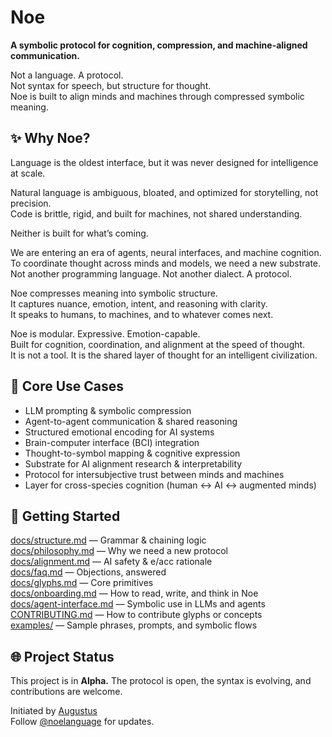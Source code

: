 # Noe

**A symbolic protocol for cognition, compression, and machine-aligned communication.**

Not a language. A protocol.  
Not syntax for speech, but structure for thought.  
Noe is built to align minds and machines through compressed symbolic meaning.



## ✨ Why Noe?

Language is the oldest interface, but it was never designed for intelligence at scale.

Natural language is ambiguous, bloated, and optimized for storytelling, not precision.  
Code is brittle, rigid, and built for machines, not shared understanding.

Neither is built for what’s coming.

We are entering an era of agents, neural interfaces, and machine cognition.  
To coordinate thought across minds and models, we need a new substrate.  
Not another programming language. Not another dialect. A protocol.

Noe compresses meaning into symbolic structure.  
It captures nuance, emotion, intent, and reasoning with clarity.  
It speaks to humans, to machines, and to whatever comes next.

Noe is modular. Expressive. Emotion-capable.  
Built for cognition, coordination, and alignment at the speed of thought.  
It is not a tool. It is the shared layer of thought for an intelligent civilization.



## 🧠 Core Use Cases

- LLM prompting & symbolic compression
- Agent-to-agent communication & shared reasoning
- Structured emotional encoding for AI systems
- Brain-computer interface (BCI) integration
- Thought-to-symbol mapping & cognitive expression
- Substrate for AI alignment research & interpretability
- Protocol for intersubjective trust between minds and machines
- Layer for cross-species cognition (human ↔ AI ↔ augmented minds)



## 🚀 Getting Started

[docs/structure.md](#) — Grammar & chaining logic  
[docs/philosophy.md](#) — Why we need a new protocol  
[docs/alignment.md](#) — AI safety & e/acc rationale  
[docs/faq.md](#) — Objections, answered  
[docs/glyphs.md](#) — Core primitives  
[docs/onboarding.md](#) — How to read, write, and think in Noe  
[docs/agent-interface.md](#) — Symbolic use in LLMs and agents  
[CONTRIBUTING.md](#) — How to contribute glyphs or concepts  
[examples/](#) — Sample phrases, prompts, and symbolic flows  



## 🌐 Project Status

This project is in **Alpha.** The protocol is open, the syntax is evolving, and contributions are welcome.



Initiated by [Augustus](https://x.com/augustusaligned)  
Follow [@noelanguage](https://x.com/noelanguage) for updates.

